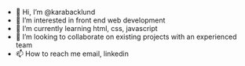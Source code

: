 - 👋 Hi, I’m @karabacklund
- 👀 I’m interested in front end web development
- 🌱 I’m currently learning html, css, javascript
- 💞️ I’m looking to collaborate on existing projects with an experienced team
- 📫 How to reach me email, linkedin

<!---
karabacklund/karabacklund is a ✨ special ✨ repository because its `README.md` (this file) appears on your GitHub profile.
You can click the Preview link to take a look at your changes.
--->
